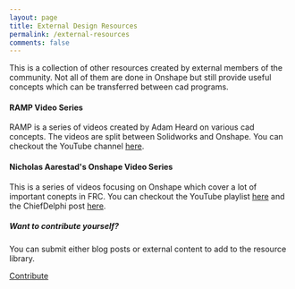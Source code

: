 ```yaml
---
layout: page
title: External Design Resources
permalink: /external-resources
comments: false
---
```


<div class="row justify-content-between">
<div class="col-md-8 pr-5">

<p>This is a collection of other resources created by external members of the community. Not all of them are done in Onshape but still provide useful concepts which can be transferred between cad programs.</p>

<h4>RAMP Video Series</h4>

<p>RAMP is a series of videos created by Adam Heard on various cad concepts. The videos are split between Solidworks and Onshape. You can checkout the YouTube channel <a href="https://www.youtube.com/user/973RAMP/feed">here</a>.</p>

<h4>Nicholas Aarestad's Onshape Video Series</h4>

<p>This is a series of videos focusing on Onshape which cover a lot of important conepts in FRC. You can checkout the YouTube playlist <a href="https://www.youtube.com/playlist?list=PLxXndvNn_JrJrHks3BxPBEWWAsVOR93kN">here</a> and the ChiefDelphi post <a href="https://www.chiefdelphi.com/t/onshape-modeling-and-design-tutorials/385871">here</a>.</p>

</div>

<div class="col-md-4">

<div class="sticky-top sticky-top-80">
<h5>Want to contribute yourself?</h5>

<p>You can submit either blog posts or external content to add to the resource library.</p>

<a href="/contribute" class="btn btn-primary">Contribute</a>

</div>
</div>
</div>
